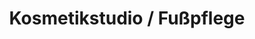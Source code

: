 ---
title: "Kosmetikstudio / Fußpflege"
url: /bad-sachsa/kosmetikstudio-fusspflege/
shop: Kosmetik
---